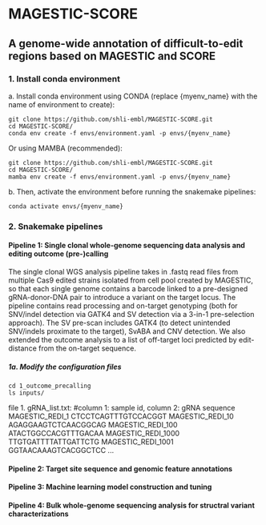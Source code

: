 # MAGESTIC-SCORE
## A genome-wide annotation of difficult-to-edit regions based on MAGESTIC and SCORE

### 1. Install conda environment
a. Install conda environment using CONDA (replace {myenv_name} with the name of environment to create):
```
git clone https://github.com/shli-embl/MAGESTIC-SCORE.git
cd MAGESTIC-SCORE/
conda env create -f envs/environment.yaml -p envs/{myenv_name}
```
Or using MAMBA (recommended):
```
git clone https://github.com/shli-embl/MAGESTIC-SCORE.git
cd MAGESTIC-SCORE/
mamba env create -f envs/environment.yaml -p envs/{myenv_name}
```

b. Then, activate the environment before running the snakemake pipelines:
```
conda activate envs/{myenv_name}
```

### 2. Snakemake pipelines
#### Pipeline 1: Single clonal whole-genome sequencing data analysis and editing outcome (pre-)calling
The single clonal WGS analysis pipeline takes in .fastq read files from multiple Cas9 edited strains isolated from cell pool created by MAGESTIC, so that each single genome contains a barcode linked to a pre-designed gRNA-donor-DNA pair to introduce a variant on the target locus. The pipeline contains read processing and on-target genotyping (both for SNV/indel detection via GATK4 and SV detection via a 3-in-1 pre-selection approach). The SV pre-scan includes GATK4 (to detect unintended SNV/indels proximate to the target), SvABA and CNV detection. We also extended the outcome analysis to a list of off-target loci predicted by edit-distance from the on-target sequence. 
##### 1a. Modify the configuration files
```
cd 1_outcome_precalling
ls inputs/
```
file 1. gRNA_list.txt: 
\#column 1: sample id, column 2: gRNA sequence
MAGESTIC_REDI_1	CTCCTCAGTTTGTCCACGGT
MAGESTIC_REDI_10	AGAGGAAGTCTCAACGGCAG
MAGESTIC_REDI_100	ATACTGGCCACGTTTGACAA
MAGESTIC_REDI_1000	TTGTGATTTTATTGATTCTG
MAGESTIC_REDI_1001	GGTAACAAAGTCACGGCTCC
...


#### Pipeline 2: Target site sequence and genomic feature annotations
#### Pipeline 3: Machine learning model construction and tuning
#### Pipeline 4: Bulk whole-genome sequencing analysis for structral variant characterizations
